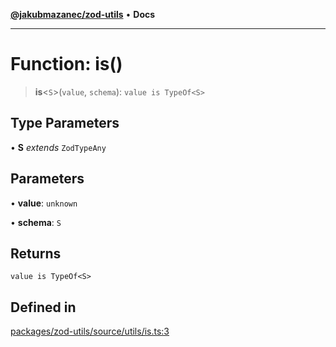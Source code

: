 [**@jakubmazanec/zod-utils**](../README.md) • **Docs**

---

# Function: is()

> **is**\<`S`\>(`value`, `schema`): `value is TypeOf<S>`

## Type Parameters

• **S** _extends_ `ZodTypeAny`

## Parameters

• **value**: `unknown`

• **schema**: `S`

## Returns

`value is TypeOf<S>`

## Defined in

[packages/zod-utils/source/utils/is.ts:3](https://github.com/jakubmazanec/tools/blob/39892a8d22e72fc5aa2b2aedf9320ac8bb26fd5d/packages/zod-utils/source/utils/is.ts#L3)
